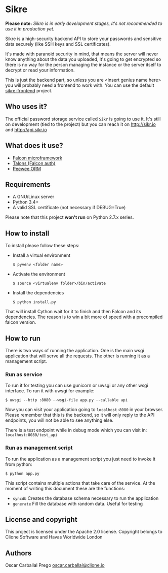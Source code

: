 # Sikre

**Please note:** *Sikre is in early development stages, it's not recommended to use it in production yet.*

Sikre is a high-security backend API to store your passwords and sensitive data
securely (like SSH keys and SSL certificates).

It's made with paranoid security in mind, that means the server will never know
anything about the data you uploaded, it's going to get encrypted so there is
no way for the person managing the instance or the server itself to decrypt or
read your information.

This is just the backend part, so unless you are \<insert genius name here\> you
will probably need a frontend to work with. You can use the default
[sikre-frontend](https://github.com/clione/sikre-frontend) project.

## Who uses it?

The official password storage service called `Sikr` is going to use it. It's still on development (tied to the project) but you can reach it on http://sikr.io and http://api.sikr.io

## What does it use?

* [Falcon microframework](http://falconframework.org/)
* [Talons (Falcon auth)](https://pypi.python.org/pypi/talons/0.1)
* [Peewee ORM](http://peewee.readthedocs.org/en/latest/)

## Requirements

* A GNU/Linux server
* Python 3.4+
* A valid SSL certificate (not necessary if DEBUG=True)

Please note that this project **won't run** on Python 2.7.x series.

## How to install

To install please follow these steps:

* Install a virtual environment

    `$ pyvenv <folder name>`

* Activate the environment

    `$ source <virtualenv folder>/bin/activate`

* Install the dependencies

    `$ python install.py`

That will install Cython wait for it to finish and then Falcon and its
dependencies. The reason is to win a bit more of speed with a precompiled
falcon version.

## How to run

There is two ways of running the application. One is the main wsgi application
that will serve all the requests. The other is running it as a management
script.

### Run as service

To run it for testing you can use gunicorn or uwsgi or any other wsgi
interface. To run it with uwsgi for example:

`$ uwsgi --http :8080 --wsgi-file app.py --callable api`

Now you can visit your application going to `localhost:8080` in your browser.
Please remember that this is the backend, so it will only reply to the API
endpoints, you will not be able to see anything else.

There is a test endpoint while in debug mode which you can visit in:
`localhost:8080/test_api`

### Run as management script

To run the application as a management script you just need to invoke it
from python:

`$ python app.py`

This script contains multiple actions that take care of the service. At
the moment of writing this document these are the functions:

* `syncdb` Creates the database schema necessary to run the application
* `generate` Fill the database with random data. Useful for testing

## License and copyright

This project is licensed under the Apache 2.0 license. Copyright belongs to Clione Software and Havas Worldwide London

## Authors

Oscar Carballal Prego <oscar.carballal@clione.io>
